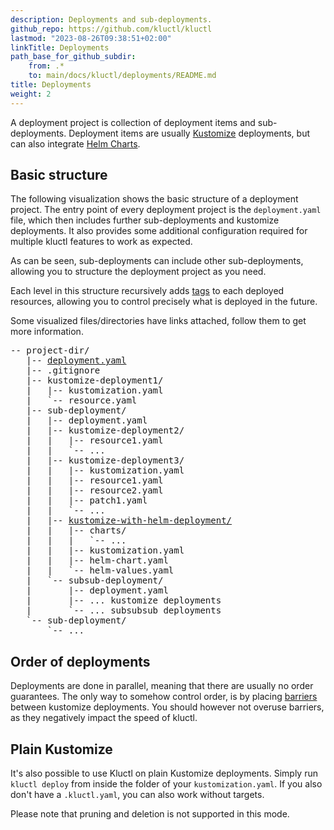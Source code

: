 ```yaml
---
description: Deployments and sub-deployments.
github_repo: https://github.com/kluctl/kluctl
lastmod: "2023-08-26T09:38:51+02:00"
linkTitle: Deployments
path_base_for_github_subdir:
    from: .*
    to: main/docs/kluctl/deployments/README.md
title: Deployments
weight: 2
---
```


<!-- WARNING WARNING WARNING -->
<!-- DO NOT EDIT THIS FILE, IT IS AUTO SYNCED FROM github.com/kluctl/kluctl -->
<!-- WARNING WARNING WARNING -->


A deployment project is collection of deployment items and sub-deployments. Deployment items are usually
[Kustomize](./kustomize.md) deployments, but can also integrate [Helm Charts](./helm.md).

## Basic structure

The following visualization shows the basic structure of a deployment project. The entry point of every deployment
project is the `deployment.yaml` file, which then includes further sub-deployments and kustomize deployments. It also
provides some additional configuration required for multiple kluctl features to work as expected.

As can be seen, sub-deployments can include other sub-deployments, allowing you to structure the deployment project
as you need.

Each level in this structure recursively adds [tags](./tags.md) to each deployed resources, allowing you to control
precisely what is deployed in the future.

Some visualized files/directories have links attached, follow them to get more information.

<!-- markdown-link-check-disable -->
<pre>
-- project-dir/
   |-- <a href="./deployment-yml">deployment.yaml</a>
   |-- .gitignore
   |-- kustomize-deployment1/
   |   |-- kustomization.yaml
   |   `-- resource.yaml
   |-- sub-deployment/
   |   |-- deployment.yaml
   |   |-- kustomize-deployment2/
   |   |   |-- resource1.yaml
   |   |   `-- ...
   |   |-- kustomize-deployment3/
   |   |   |-- kustomization.yaml
   |   |   |-- resource1.yaml
   |   |   |-- resource2.yaml
   |   |   |-- patch1.yaml
   |   |   `-- ...
   |   |-- <a href="./helm">kustomize-with-helm-deployment/</a>
   |   |   |-- charts/
   |   |   |   `-- ...
   |   |   |-- kustomization.yaml
   |   |   |-- helm-chart.yaml
   |   |   `-- helm-values.yaml
   |   `-- subsub-deployment/
   |       |-- deployment.yaml
   |       |-- ... kustomize deployments
   |       `-- ... subsubsub deployments
   `-- sub-deployment/
       `-- ...
</pre>
<!-- markdown-link-check-enable -->

## Order of deployments
Deployments are done in parallel, meaning that there are usually no order guarantees. The only way to somehow control
order, is by placing [barriers](./deployment-yml.md#barriers) between kustomize deployments.
You should however not overuse barriers, as they negatively impact the speed of kluctl.

## Plain Kustomize

It's also possible to use Kluctl on plain Kustomize deployments. Simply run `kluctl deploy` from inside the
folder of your `kustomization.yaml`. If you also don't have a `.kluctl.yaml`, you can also work without targets.

Please note that pruning and deletion is not supported in this mode.